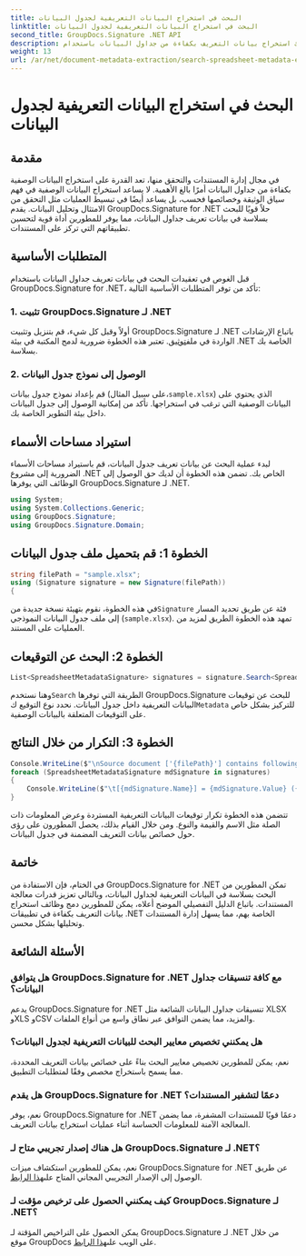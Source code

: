 ```yaml
---
title: البحث في استخراج البيانات التعريفية لجدول البيانات
linktitle: البحث في استخراج البيانات التعريفية لجدول البيانات
second_title: GroupDocs.Signature .NET API
description: يمكنك استخراج بيانات التعريف بكفاءة من جداول البيانات باستخدام GroupDocs.Signature لـ .NET. تعزيز إدارة الوثائق وتحليلها دون عناء.
weight: 13
url: /ar/net/document-metadata-extraction/search-spreadsheet-metadata-extraction/
---
```


# البحث في استخراج البيانات التعريفية لجدول البيانات

## مقدمة
في مجال إدارة المستندات والتحقق منها، تعد القدرة على استخراج البيانات الوصفية بكفاءة من جداول البيانات أمرًا بالغ الأهمية. لا يساعد استخراج البيانات الوصفية في فهم سياق الوثيقة وخصائصها فحسب، بل يساعد أيضًا في تبسيط العمليات مثل التحقق من الامتثال وتحليل البيانات. يقدم GroupDocs.Signature for .NET حلاً قويًا للبحث بسلاسة في بيانات تعريف جداول البيانات، مما يوفر للمطورين أداة قوية لتحسين تطبيقاتهم التي تركز على المستندات.
## المتطلبات الأساسية
قبل الغوص في تعقيدات البحث في بيانات تعريف جداول البيانات باستخدام GroupDocs.Signature for .NET، تأكد من توفر المتطلبات الأساسية التالية:
### 1. تثبيت GroupDocs.Signature لـ .NET
 أولاً وقبل كل شيء، قم بتنزيل وتثبيت GroupDocs.Signature لـ .NET باتباع الإرشادات الواردة في ملف[توثيق](https://tutorials.groupdocs.com/signature/net/). تعتبر هذه الخطوة ضرورية لدمج المكتبة في بيئة .NET الخاصة بك بسلاسة.
### 2. الوصول إلى نموذج جدول البيانات
قم بإعداد نموذج جدول بيانات (على سبيل المثال،`sample.xlsx`) الذي يحتوي على البيانات الوصفية التي ترغب في استخراجها. تأكد من إمكانية الوصول إلى جدول البيانات داخل بيئة التطوير الخاصة بك.

## استيراد مساحات الأسماء
لبدء عملية البحث عن بيانات تعريف جدول البيانات، قم باستيراد مساحات الأسماء الضرورية إلى مشروع .NET الخاص بك. تضمن هذه الخطوة أن لديك حق الوصول إلى الوظائف التي يوفرها GroupDocs.Signature لـ .NET.

```csharp
using System;
using System.Collections.Generic;
using GroupDocs.Signature;
using GroupDocs.Signature.Domain;
```
## الخطوة 1: قم بتحميل ملف جدول البيانات
```csharp
string filePath = "sample.xlsx";
using (Signature signature = new Signature(filePath))
{
```
 في هذه الخطوة، نقوم بتهيئة نسخة جديدة من`Signature` فئة عن طريق تحديد المسار إلى ملف جدول البيانات النموذجي (`sample.xlsx`). تمهد هذه الخطوة الطريق لمزيد من العمليات على المستند.
## الخطوة 2: البحث عن التوقيعات
```csharp
List<SpreadsheetMetadataSignature> signatures = signature.Search<SpreadsheetMetadataSignature>(SignatureType.Metadata);
```
 وهنا نستخدم`Search` الطريقة التي توفرها GroupDocs.Signature للبحث عن توقيعات البيانات التعريفية داخل جدول البيانات. نحدد نوع التوقيع ك`Metadata` للتركيز بشكل خاص على التوقيعات المتعلقة بالبيانات الوصفية.
## الخطوة 3: التكرار من خلال النتائج
```csharp
Console.WriteLine($"\nSource document ['{filePath}'] contains following signatures.");
foreach (SpreadsheetMetadataSignature mdSignature in signatures)
{
    Console.WriteLine($"\t[{mdSignature.Name}] = {mdSignature.Value} ({mdSignature.Type})");
}
```
تتضمن هذه الخطوة تكرار توقيعات البيانات التعريفية المستردة وعرض المعلومات ذات الصلة مثل الاسم والقيمة والنوع. ومن خلال القيام بذلك، يحصل المطورون على رؤى حول خصائص بيانات التعريف المضمنة في جدول البيانات.

## خاتمة
في الختام، فإن الاستفادة من GroupDocs.Signature for .NET تمكن المطورين من البحث بسلاسة في البيانات التعريفية لجداول البيانات، وبالتالي تعزيز قدرات معالجة المستندات. باتباع الدليل التفصيلي الموضح أعلاه، يمكن للمطورين دمج وظائف استخراج بيانات التعريف بكفاءة في تطبيقات .NET الخاصة بهم، مما يسهل إدارة المستندات وتحليلها بشكل محسن.
## الأسئلة الشائعة
### هل يتوافق GroupDocs.Signature for .NET مع كافة تنسيقات جداول البيانات؟
يدعم GroupDocs.Signature for .NET تنسيقات جداول البيانات الشائعة مثل XLSX وXLS وCSV والمزيد، مما يضمن التوافق عبر نطاق واسع من أنواع الملفات.
### هل يمكنني تخصيص معايير البحث للبيانات التعريفية لجدول البيانات؟
نعم، يمكن للمطورين تخصيص معايير البحث بناءً على خصائص بيانات التعريف المحددة، مما يسمح باستخراج مخصص وفقًا لمتطلبات التطبيق.
### هل يقدم GroupDocs.Signature for .NET دعمًا لتشفير المستندات؟
نعم، يوفر GroupDocs.Signature for .NET دعمًا قويًا للمستندات المشفرة، مما يضمن المعالجة الآمنة للمعلومات الحساسة أثناء عمليات استخراج بيانات التعريف.
### هل هناك إصدار تجريبي متاح لـ GroupDocs.Signature لـ .NET؟
 نعم، يمكن للمطورين استكشاف ميزات GroupDocs.Signature for .NET عن طريق الوصول إلى الإصدار التجريبي المجاني المتاح على[هذا الرابط](https://releases.groupdocs.com/).
### كيف يمكنني الحصول على ترخيص مؤقت لـ GroupDocs.Signature لـ .NET؟
 يمكن الحصول على التراخيص المؤقتة لـ GroupDocs.Signature لـ .NET من خلال موقع GroupDocs على الويب على[هذا الرابط](https://purchase.groupdocs.com/temporary-license/).